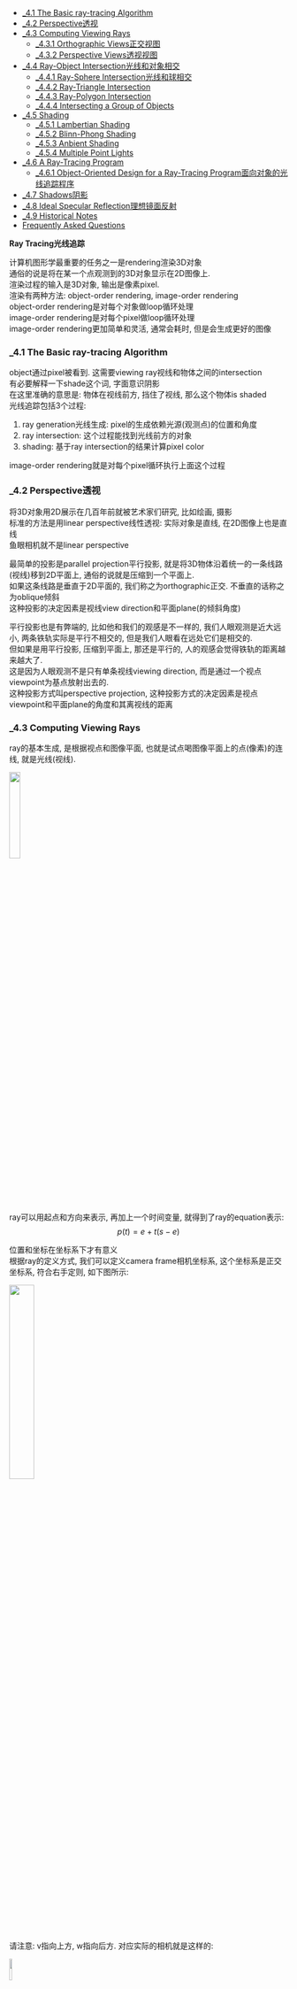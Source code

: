 <!-- TOC -->

- [_4.1 The Basic ray-tracing Algorithm](#_41-the-basic-ray-tracing-algorithm)
- [_4.2 Perspective透视](#_42-perspective透视)
- [_4.3 Computing Viewing Rays](#_43-computing-viewing-rays)
  - [_4.3.1 Orthographic Views正交视图](#_431-orthographic-views正交视图)
  - [_4.3.2 Perspective Views透视视图](#_432-perspective-views透视视图)
- [_4.4 Ray-Object Intersection光线和对象相交](#_44-ray-object-intersection光线和对象相交)
  - [_4.4.1 Ray-Sphere Intersection光线和球相交](#_441-ray-sphere-intersection光线和球相交)
  - [_4.4.2 Ray-Triangle Intersection](#_442-ray-triangle-intersection)
  - [_4.4.3 Ray-Polygon Intersection](#_443-ray-polygon-intersection)
  - [_4.4.4 Intersecting a Group of Objects](#_444-intersecting-a-group-of-objects)
- [_4.5 Shading](#_45-shading)
  - [_4.5.1 Lambertian Shading](#_451-lambertian-shading)
  - [_4.5.2 Blinn-Phong Shading](#_452-blinn-phong-shading)
  - [_4.5.3 Anbient Shading](#_453-anbient-shading)
  - [_4.5.4 Multiple Point Lights](#_454-multiple-point-lights)
- [_4.6 A Ray-Tracing Program](#_46-a-ray-tracing-program)
  - [_4.6.1 Object-Oriented Design for a Ray-Tracing Program面向对象的光线追踪程序](#_461-object-oriented-design-for-a-ray-tracing-program面向对象的光线追踪程序)
- [_4.7 Shadows阴影](#_47-shadows阴影)
- [_4.8 Ideal Specular Reflection理想镜面反射](#_48-ideal-specular-reflection理想镜面反射)
- [_4.9 Historical Notes](#_49-historical-notes)
- [Frequently Asked Questions](#frequently-asked-questions)

<!-- /TOC -->

**Ray Tracing光线追踪**

计算机图形学最重要的任务之一是rendering渲染3D对象  
通俗的说是将在某一个点观测到的3D对象显示在2D图像上.  
渲染过程的输入是3D对象, 输出是像素pixel.  
渲染有两种方法: object-order rendering, image-order rendering  
object-order rendering是对每个对象做loop循环处理  
image-order rendering是对每个pixel做loop循环处理  
image-order rendering更加简单和灵活, 通常会耗时, 但是会生成更好的图像  

<a id="markdown-_41-the-basic-ray-tracing-algorithm" name="_41-the-basic-ray-tracing-algorithm"></a>
### _4.1 The Basic ray-tracing Algorithm

object通过pixel被看到. 这需要viewing ray视线和物体之间的intersection  
有必要解释一下shade这个词, 字面意识阴影  
在这里准确的意思是: 物体在视线前方, 挡住了视线, 那么这个物体is shaded  
光线追踪包括3个过程:  
1. ray generation光线生成: pixel的生成依赖光源(观测点)的位置和角度
2. ray intersection: 这个过程能找到光线前方的对象
3. shading: 基于ray intersection的结果计算pixel color

image-order rendering就是对每个pixel循环执行上面这个过程

<a id="markdown-_42-perspective透视" name="_42-perspective透视"></a>
### _4.2 Perspective透视

将3D对象用2D展示在几百年前就被艺术家们研究, 比如绘画, 摄影  
标准的方法是用linear perspective线性透视: 实际对象是直线, 在2D图像上也是直线  
鱼眼相机就不是linear perspective  

最简单的投影是parallel projection平行投影, 就是将3D物体沿着统一的一条线路(视线)移到2D平面上, 通俗的说就是压缩到一个平面上.  
如果这条线路是垂直于2D平面的, 我们称之为orthographic正交. 不垂直的话称之为oblique倾斜  
这种投影的决定因素是视线view direction和平面plane(的倾斜角度) 

平行投影也是有弊端的, 比如他和我们的观感是不一样的, 我们人眼观测是近大远小, 两条铁轨实际是平行不相交的, 但是我们人眼看在远处它们是相交的.  
但如果是用平行投影, 压缩到平面上, 那还是平行的, 人的观感会觉得铁轨的距离越来越大了.  
这是因为人眼观测不是只有单条视线viewing direction, 而是通过一个视点viewpoint为基点放射出去的.   
这种投影方式叫perspective projection, 这种投影方式的决定因素是视点viewpoint和平面plane的角度和其离视线的距离

### _4.3 Computing Viewing Rays

ray的基本生成, 是根据视点和图像平面, 也就是试点喝图像平面上的点(像素)的连线, 就是光线(视线).  

<img src="./_images/ray.png" width=20%>

ray可以用起点和方向来表示, 再加上一个时间变量, 就得到了ray的equation表示:
$$p(t) = e + t(s - e)$$

位置和坐标在坐标系下才有意义  
根据ray的定义方式, 我们可以定义camera frame相机坐标系, 这个坐标系是正交坐标系, 符合右手定则, 如下图所示:

<img src="./_images/camera_frame.png" width=30%>

请注意: v指向上方, w指向后方. 对应实际的相机就是这样的:

<img src="./_images/camera.png" width=10%>

#### _4.3.1 Orthographic Views正交视图

<img src="./_images/view.png" width=30%>

我们把图像平面的四个边界分别定义成l, r, b, t  
坐标系原点在图像平面的中心(orthographic view的坐标原点在中心, perspective view的坐标原点往图像平面做垂线, 交点是中心)  
l和r是u方向, $l < 0 < r$, b和t是v方向, $b < 0 < t$  
假设图像平面是由$n_x \times n_y$个像素组成, 那么对于第$(i, j)$个像素(从左下角开始从0开始算), 我们可以计算出, 这个像素中心对应的坐标:
$$
u = l + \frac{r-l}{n_x}\times(i+0.5) \\
\ \\
v = b + \frac{t-b}{n_y}\times(j+0.5) \\
$$
对于orthographic view, 视线方向就是:  
ray.origin是e加上u和v方向上的坐标值  
ray.direction就是$-w$

#### _4.3.2 Perspective Views透视视图

透视试图的光线起点不在图像平面上, 而是在viewpoint视点上, 它和图像平面有一定的距离, 这个距离称之为image plane distance(图像平面距离), 或者focal length(焦距)  
这样ray就是:
ray.direction: $(u, v, -d)$    
ray.origin: $e$

### _4.4 Ray-Object Intersection光线和对象相交

光线的定义是: $e + td$  
我们要找到光线和对象相交的时间t, $t_0 < t < t_1$  
$t_0 = 0, t_1 = +\infty$

#### _4.4.1 Ray-Sphere Intersection光线和球相交

光线的定义是: $p(t) = e + td$  
球的定义是: $f(p) = 0$, 如果有向量的形式表示就是:
$$(p-c)\cdot(p-c) - R^2 = 0$$
$c$是球心, $R$是半径  
如果光线与球相交, 那么交点必须既在光线上也在球面上, 那么:
$$
\begin{aligned}
&f(p(t)) = 0 \\
&f(e + td) = 0 \\
&(e + td - c)\cdot(e + td - c) - R^2 = 0
\end{aligned}
$$
这是一个二次多项式, 我们能计算出两个$t$值了  
如果两个t相等, 说明光线与球相切.  
如果都大于0, 说明有两个交点  
如果一个大于0, 一个小于0, 说明光线的起点$e$在球里面.  
如果都小于0, 那么光线射向球的反方向.  
如果无解, 那么不相交.

#### _4.4.2 Ray-Triangle Intersection

光线与三角形相交的问题, 可以用重心坐标来解决, 当然这只是其中一种解决方法.  
这种方法可以分为两步, 第一步求出光线与三角形所在的平面的交点, 第二步判断这个交点是否在三角形内.  

三角形所处的平面可以用barycentric coordinate重心坐标来表示, 三角形的三个顶点是$a, b, c$, 平面可以表示为:  
$$f(p) = a + \beta(b - a) + \gamma(c - a)$$  
这实际上就是
$$f(p) = \alpha a + \beta b + \gamma c$$
$$\alpha = 1 - \beta - \gamma$$  
同样的, 光线和平面的交点, 必须在光线上, 也必须在平面上:
$$e + td = a + \beta(b - a) + \gamma(c - a)$$  
如果这个交点在三角形内, 那么必须满足$\beta > 0, \gamma > 0, \beta + \gamma < 1$  
那么我们求出上面equation里的三个未知量$t, \beta, \gamma$就可以了, 上面这个等式可以展开为$x, y, z$三个方向上的三个等式:
$$
\begin{aligned}
x_e + tx_d = x_a + \beta(x_b - x_a) + \gamma(x_c - x_a) \\
y_e + ty_d = y_a + \beta(y_b - y_a) + \gamma(y_c - y_a) \\
z_e + tz_d = z_a + \beta(z_b - z_a) + \gamma(z_c - z_a) \\
\end{aligned}
$$
用矩阵来表示:
$$
  \begin{bmatrix}
  x_a - x_b & x_c - x_a & x_d \\
  y_a - y_b & y_c - y_a & y_d \\
  z_a - z_b & z_c - z_a & z_d \\
  \end{bmatrix}
  \begin{bmatrix}
  \beta \\ \gamma \\t
  \end{bmatrix} = 
  \begin{bmatrix}
  x_a - x_e \\ y_a - y_e \\ z_a - z_e
  \end{bmatrix}
$$
这个矩阵等式可以用cramer's rule克莱姆法则来解  
解出$t, \beta, \gamma$后, 我们就可以做判断了:

<img src="./_images/ray-triangle.png" width=30%>

#### _4.4.3 Ray-Polygon Intersection

假设m个点$p_1, ..., p_m$构成一个polygon, 所有点都在一个平面上, 那么这个平面有一个法线n, 那么这个平面上的所有点和$p_1$的连线都和发现n垂直:
$$(p - p_1)\cdot n = 0$$
和计算光线和三角形是否相交的方法一样, 我们先计算出光线和多边形所处的平面的交点, 然后再判断交点是否在多边形内.  
交点必须满足平面的等式, 也必须满足光线的等式, 那么:
$$(e + td - p_1)\cdot n = 0$$
$$ t = \frac{(p_1 - e)\cdot n}{d\cdot n}$$
这样我们就能计算出交点了.  

如何判断交点是否在多边形内呢? 假设交点在多边形内, 如果我们从交点在平面内发射任意一条光线, 那么这条光线和多边形的交点必然是奇数, 很奇妙对不对?  
我们再简单化一点, 我们把多边形和这个交点都投影在xy平面上, 从交点发射一条沿着x轴的光线, 那么我们只需判断多边形的所有边是否和这条光线相交, 并汇总数量即可.  
这样判断就很简单了, 如果交点的y值在一条边的两个顶点的y值范围内, 那么这条光线就和这条边相交.  

另外的一个问题, 如果这个多边形投影到xy平面是一条直线呢? 我们就要投影到yz或者zx平面了, 如何判断呢?  
哪个轴上的值最大, 则去掉哪个轴  
(此处没有理解清楚, 世纪应用时再看)

还有一种处理方法是把多边形分成三角形

#### _4.4.4 Intersecting a Group of Objects

对于一组对象, 我们可以判断光线与每个对象是否相交, 然后找到最小的时间t
### _4.5 Shading

pixel的value通过shading model计算得出  
本节介绍几种基本的shading model, 更高级的model在第十章介绍  
大多数shading model都是根据光线反射(light reflection)的过程来设计  
光线反射的过程表现为光线照射到物体表面, 然后反射部分光线到camera  
光线反射又几个重要参数:  
- 光线方向向量l: 照射点指向光源的单位向量
- 观测方向v: 照射点指向观测点的单位向量  
- 表面法线n: 照射点垂直于照射面的单位向量  
- 表面属性: 包括color颜色、shininess(光泽、感光度、吸收光线的强度属性)  

<img src="./_images/shading_model.png" width=20%>  

#### _4.5.1 Lambertian Shading

这个model是根据Lambert在18世纪的观测理论得出:  
照射点从光源得到的能量和照射角度相关  
如果是垂直于光照表面照射, 那么得到全部能量  
如果正切(平行)于光照表面, 则不获得能量  
如果是以一个夹角$\theta$照射(照射方向和光照表面法线的夹角), 则获取全部能量乘以$\cos \theta$

Lambert Model的公示是:
$$L = k_dImax(0, n\cdot l)$$
L是光照后的pixel color  
$k_d$是diffuse coefficient漫反射系数(或者叫surface color)  
$I$是光源强度  
$n$和$l$是单位向量, $n\cdot l$就是$\cos \theta$  
这个等式适用于颜色三通道RGB  
pixel value的红色部分就等于漫反射系数的红色部分乘以红色光源强度乘以$n\cdot l$, 蓝绿色同理  
向量$l$通过光源向量减去照射点向量得到  
不要忘记$nlv$都是单位向量

对于I光源强度, 从光源照射到物体表面, 还需要考虑到衰减, 我们用光源强度除以一个系数  
显然这个系数光源到照射点长度相关, 我们定义此系数为这个长度的平方, 可以通过照射向量和自己的点乘得到. 

#### _4.5.2 Blinn-Phong Shading

上一节讲到的Lambert Shading Model只解释了其中的一种光照情况.    
一个光源照射一个物体会有三种情况: 高光specular highlights、漫反射diffuse reflection、环境光照ambient lighting.  
高光和观测角度相关, 如果观测角度和照射角度相等, 也就是以发现对称, 我们就会看到特别亮(刺眼), 越接近这个对称角度就越刺眼, 这就是specular highlights  
Lambert Shading Model解释了第二种情况-漫反射, 和观测角度无关  
环境光照是指物体相对于光源的背面, 不受到光源的直接照射, 但是我们依然能够看到这一部分, 因为它受到了光源照射到其他位置后反射的光照.

对于specular highlights, 看这张图:  
<img src="./_images/blinn-phong.png">  
观测角度和照射角度与法线的对成方向越接近, 高光就越亮, 所以我们可以和漫反射模型一样, 用一个角度来计算强度  
但是这个角度计算起来比较麻烦, 我们可以用另外一个角度来替代: 法线和照射方向观测方向的中间方向的夹角, 这个夹角和之前是等价的, 而且计算更方便, 从而我们得到specular highlights的计算公式:
$$
\begin{aligned}
h &= \frac{v+l}{\left\|v+l\right\|} \\
L &= k_sImax(o, n \cdot h)^p
\end{aligned}
$$
$k_s$是高光系数, 为什么有一个p指数呢? 因为高光衰减特别快, 只在对称的很小的区域比较亮, 加上指数后, 这个曲线就会变得窄  
高光和漫反射叠加之后:
$$
L = k_dImax(0, n\cdot l) + k_sImax(0, n \cdot h)^p
$$

#### _4.5.3 Anbient Shading

上面已经解释了环境光照, 不受到光源直接照射的区域, 我们依然能够看见, 因为它接受了四面八方的反射光  
这种情况我们很难定义清楚, 所以我们用很简单的模型来定义:
$$L = k_aI_a$$
环境系数乘以环境光照强度  
这样, 一个区域的完整着色模型就是这三种光照的叠加:
$$
L = k_aI_a + k_dImax(0, n\cdot l) + k_sImax(0, n \cdot h)^p
$$

#### _4.5.4 Multiple Point Lights

如果有多个光源呢? 我们对模型进行叠加superposition:
$$
L = k_aI_a + \sum_{i=1}^{N}[k_dI_imax(0, n\cdot l_i) + k_sI_imax(0, n \cdot h_i)^p]
$$


### _4.6 A Ray-Tracing Program

<img src="/_images/ray_tracing_program.png" width=30%>

是否hit the project可以用4.4.4章节的知识来解决  
hit之后可以获取对象的引用, 或者其属性, 然后来进行着色

#### _4.6.1 Object-Oriented Design for a Ray-Tracing Program面向对象的光线追踪程序

我们对object(surface)创建一个类
```
class surface
  virtual box hit(ray e + td, real t0, real t1, hit-record rec)
  virtual box bounding-box()
```
hit函数判断光线是否和surface相交, 相交的时间t在t0和t1之间, 相交的记录记录在rec里, 例如相交的时间t  
bounding-box是surface的最下包围盒, 例如对于一个球体:
```
box sphere::bounding-box()
  vector3 min = center - vector3(radius, radius, radius)
  vector3 max = center + vector3(radius, radius, radius)
  return box(min, max)
```

### _4.7 Shadows阴影

我们在视点看某场景下的某个对象, 如果视线和对象相交, 那么我们就能看到对象.  
如果我们从对象处看光源, 如果能看到光源, 那么说明这个对象在光源照射下, 假设看不到光源, 也就是说视线和这个场景下的某个对象相交了, 那么这个对象就处在阴影下.  
所以为代码可以扩展一下:

<img src="./_images/shadow.png" width=30%>

总结一下, 如果从视点出发的射线和对象相交, 那么就会有环境光照ambient lighting  
如果从对象出发往光源方向的视线与场景下的对象都不相交, 那么这个对象就在光源的照射下, 那么我们再加上diffuse lighting漫反射和specular lighting高光  
注意: 在计算对象出发往光源防线的视线时, 起始时间是从$\epsilon$开始的, 这个值是自定义的一个很小的数, 是为了避免数值精度引起的计算误差

### _4.8 Ideal Specular Reflection理想镜面反射

ideal specular reflection也被称为mirror reflection  

<img src="./_images/ideal_specular_reflection.png" width=15%></br>
<img src="./_images/ideal_specular_reflection1.png" width=15%>
  
我们可以计算出反射向量:
$$r = d - 2(d\cdot n)n$$

我们从视线d看surface, 看到的颜色应该是和在surface看镜面反射方向看到的颜色是一样的. 但是光会衰减, 我们需要乘以一个系数来转换, 系数就是$raycolor(p+sr, \epsilon, \infty)$, 另外, 可能有很多光线照射到surface, 那么:
$$color c = c + k_mraycolor(p+sr, \epsilon, \infty)$$
k_m是RGB三通道颜色

这里涉及到一个理解, 光源并不一定是灯泡、太阳, 任何物体都是光源, 我们看到一个物体, 这个物体反射了太阳光到我们眼睛里, 这个物体也是光源, 所以在一个场景下, 光源会经过很多次(甚至是无限多次)的反射, 这就相当复杂了.  
我们会定一个反射数量的阈值, 例如我们规定只反射5次, 来解决这个问题

### _4.9 Historical Notes

real-time ray tracing越来越普遍

### Frequently Asked Questions

- ray tracing 为什么不再需要透视矩阵转换了

  在第七章里, 我们把现实世界的坐标经过旋转平移转换到视角坐标, 然后还要经过投影变换, 转换到canonical view coordinate, 然后再经过z-buffer判断显示什么, 然后成像  
  ray tracing是从视角(摄像机)出发, 方向是二维图像上的像素, 然后照射到对象上, 计算出二维图像上应该显示什么, 实际上是模拟了现实的观测, 相当于投影转换的逆  
